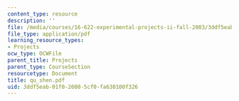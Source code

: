 ```yaml
---
content_type: resource
description: ''
file: /media/courses/16-622-experimental-projects-ii-fall-2003/3ddf5eab01f026005cf0fa630100f326_qu_shen.pdf
file_type: application/pdf
learning_resource_types:
- Projects
ocw_type: OCWFile
parent_title: Projects
parent_type: CourseSection
resourcetype: Document
title: qu_shen.pdf
uid: 3ddf5eab-01f0-2600-5cf0-fa630100f326
---
```

